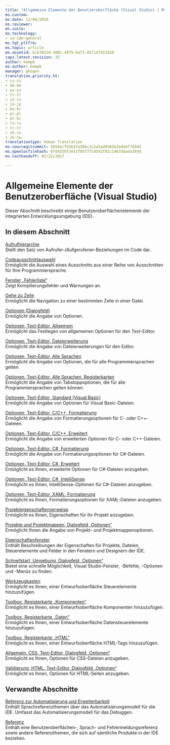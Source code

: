 ```yaml
---
title: "Allgemeine Elemente der Benutzeroberfläche (Visual Studio) | Microsoft-Dokumentation"
ms.custom: 
ms.date: 11/04/2016
ms.reviewer: 
ms.suite: 
ms.technology:
- vs-ide-general
ms.tgt_pltfrm: 
ms.topic: article
ms.assetid: bc67652d-1001-4979-ba71-d57147d21928
caps.latest.revision: 35
author: kempb
ms.author: kempb
manager: ghogen
translation.priority.ht:
- cs-cz
- de-de
- es-es
- fr-fr
- it-it
- ja-jp
- ko-kr
- pl-pl
- pt-br
- ru-ru
- tr-tr
- zh-cn
- zh-tw
translationtype: Human Translation
ms.sourcegitcommit: 5658ecf52637a38bc3c2a5ad9e85b2edebf7d445
ms.openlocfilehash: 6fd4350f2e11f95f77cd592f91c1467ddada293d
ms.lasthandoff: 02/22/2017

---
```

# <a name="general-user-interface-elements-visual-studio"></a>Allgemeine Elemente der Benutzeroberfläche (Visual Studio)
Dieser Abschnitt beschreibt einige Benutzeroberflächenelemente der integrierten Entwicklungsumgebung (IDE).  
  
## <a name="in-this-section"></a>In diesem Abschnitt  
 [Aufrufhierarchie](../../ide/reference/call-hierarchy.md)  
 Stellt den Satz von Aufrufer-/Aufgerufener-Beziehungen im Code dar.  
  
 [Codeausschnittauswahl](../../ide/reference/code-snippet-picker.md)  
 Ermöglicht die Auswahl eines Ausschnitts aus einer Reihe von Ausschnitten für Ihre Programmiersprache.  
  
 [Fenster „Fehlerliste“](../../ide/reference/error-list-window.md)  
 Zeigt Kompilierungsfehler und Warnungen an.  
  
 [Gehe zu Zeile](../../ide/reference/go-to-line.md)  
 Ermöglicht die Navigation zu einer bestimmten Zeile in einer Datei.  
  
 [Optionen (Dialogfeld)](../../ide/reference/options-dialog-box-visual-studio.md)  
 Ermöglicht die Angabe von Optionen.  
  
 [Optionen, Text-Editor, Allgemein](../../ide/reference/options-text-editor-general.md)  
 Ermöglicht das Festlegen von allgemeinen Optionen für den Text-Editor.  
  
 [Optionen, Text-Editor, Dateierweiterung](../../ide/reference/options-text-editor-file-extension.md)  
 Ermöglicht die Angabe von Dateierweiterungen für den Editor.  
  
 [Optionen, Text-Editor, Alle Sprachen](../../ide/reference/options-text-editor-all-languages.md)  
 Ermöglicht die Angabe von Optionen, die für alle Programmiersprachen gelten.  
  
 [Optionen, Text-Editor, Alle Sprachen, Registerkarten](../../ide/reference/options-text-editor-all-languages-tabs.md)  
 Ermöglicht die Angabe von Tabstoppoptionen, die für alle Programmiersprachen gelten können.  
  
 [Optionen, Text-Editor, Standard (Visual Basic)](../../ide/reference/options-text-editor-basic-visual-basic.md)  
 Ermöglicht die Angabe von Optionen für Visual Basic-Dateien.  
  
 [Optionen, Text-Editor, C/C++, Formatierung](../../ide/reference/options-text-editor-c-cpp-formatting.md)  
 Ermöglicht die Angabe von Formatierungsoptionen für C- oder C++-Dateien.  
  
 [Optionen, Text-Editor, C/C++, Erweitert](../../ide/reference/options-text-editor-c-cpp-advanced.md)  
 Ermöglicht die Angabe von erweiterten Optionen für C- oder C++-Dateien.  
  
 [Optionen, Text-Editor, C#, Formatierung](../../ide/reference/options-text-editor-csharp-formatting.md)  
 Ermöglicht die Angabe von Formatierungsoptionen für C#-Dateien.  
  
 [Optionen, Text-Editor, C#, Erweitert](../../ide/reference/options-text-editor-csharp-advanced.md)  
 Ermöglicht es Ihnen, erweiterte Optionen für C#-Dateien anzugeben.  
  
 [Optionen, Text-Editor, C#, IntelliSense](../../ide/reference/options-text-editor-csharp-intellisense.md)  
 Ermöglicht es Ihnen, IntelliSense-Optionen für C#-Dateien anzugeben.  
  
 [Optionen, Text-Editor, XAML, Formatierung](../../ide/reference/options-text-editor-xaml-formatting.md)  
 Ermöglicht es Ihnen, Formatierungsoptionen für XAML-Dateien anzugeben.  
  
 [Projekteigenschaftenverweise](../../ide/reference/project-properties-reference.md)  
 Ermöglicht es Ihnen, Eigenschaften für Ihr Projekt anzugeben.  
  
 [Projekte und Projektmappen, Dialogfeld „Optionen“](../../ide/reference/projects-and-solutions-options-dialog-box.md)  
 Ermöglicht Ihnen die Angabe von Projekt- und Projektmappenoptionen.  
  
 [Eigenschaftenfenster](../../ide/reference/properties-window.md)  
 Enthält Beschreibungen der Eigenschaften für Projekte, Dateien, Steuerelemente und Felder in den Fenstern und Designern der IDE.  
  
 [Schnellstart, Umgebung, Dialogfeld „Optionen“](../../ide/reference/quick-launch-environment-options-dialog-box.md)  
 Bietet eine schnelle Möglichkeit, Visual Studio-Fenster, -Befehle, -Optionen und -Menüs zu finden.  
  
 [Werkzeugkasten](../../ide/reference/toolbox.md)  
 Ermöglicht es Ihnen, einer Entwurfsoberfläche Steuerelemente hinzuzufügen.  
  
 [Toolbox, Registerkarte „Komponenten“](../../ide/reference/toolbox-components-tab.md)  
 Ermöglicht es Ihnen, einer Entwurfsoberfläche Komponenten hinzuzufügen.  
  
 [Toolbox, Registerkarte „Daten“](../../ide/reference/toolbox-data-tab.md)  
 Ermöglicht es Ihnen, einer Entwurfsoberfläche Datensteuerelemente hinzuzufügen.  
  
 [Toolbox, Registerkarte „HTML“](../../ide/reference/toolbox-html-tab.md)  
 Ermöglicht es Ihnen, einer Entwurfsoberfläche HTML-Tags hinzuzufügen.  
  
 [Allgemein, CSS, Text-Editor, Dialogfeld „Optionen“](http://msdn.microsoft.com/Library/b33a7617-e69d-4a11-938e-2e218a34a10c)  
 Ermöglicht es Ihnen, Optionen für CSS-Dateien anzugeben.  
  
 [Validierung, HTML, Text-Editor, Dialogfeld „Optionen“](http://msdn.microsoft.com/Library/9c24ecfe-263e-4bf1-88de-d01be3992863)  
 Ermöglicht es Ihnen, Optionen für HTML-Seiten anzugeben.  
  
## <a name="related-sections"></a>Verwandte Abschnitte  
 [Referenz zur Automatisierung und Erweiterbarkeit](http://msdn.microsoft.com/Library/93112562-db21-4188-9383-ed19ad79bddf)  
 Enthält Sprachreferenzthemen über das Automatisierungsmodell für die IDE. Umfasst das Automatisierungsmodell für das Debuggen.  
  
 [Referenz](../../ide/reference/visual-studio-reference.md)  
 Enthält eine Benutzeroberflächen-, Sprach- und Fehlermeldungsreferenz sowie andere Referenzthemen, die sich auf sämtliche Produkte in der IDE beziehen.
